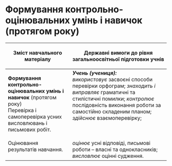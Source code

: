 # Формування контрольно-оцінювальних умінь і навичок (протягом року)
<table>
<thead>
  <tr>
    <th width="40%" align="center"><p>Зміст навчального матеріалу</p></td>
    <th width="60%" align="center"><p>Державні вимоги до рівня загальноосвітньої підготовки учнів</p></td>
  </tr>
</thead>
<tbody>
  <tr>
    <td width="40%" style="vertical-align:top !important;">
    <p><b>Формування контрольно-оцінювальних умінь і навичок</b> (протягом року)<br>
Перевірка і самоперевірка усних висловлювань і письмових робіт.</td>
    <td width="60%" style="vertical-align:top !important;">
<i><b>Учень (учениця):</b></i><br>
<i>використовує</i> засвоєні способи перевірки орфограм; <i>знаходить і виправляє</i> граматичні та стилістичні помилки; <i>контролює</i> послідовність виконання роботи за самостійно складеним планом; <i>здійснює</i> взаємоперевірку; <br></td>
  </tr>
  <tr>
    <td width="40%" style="vertical-align:top !important;">
Оцінювання результатів навчання.</td>
    <td width="60%" style="vertical-align:top !important;">
<i>оцінює</i> усні відповіді, письмові роботи – власні та однокласників; <i>висловлює</i> оцінні судження.</td>
  </tr>
</tbody>
</table>